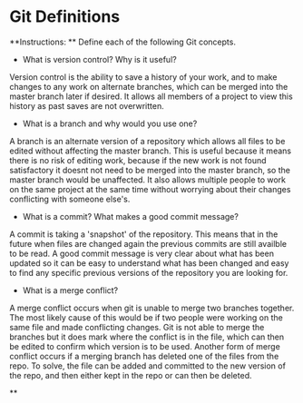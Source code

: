 # Git Definitions

**Instructions: ** Define each of the following Git concepts.

* What is version control?  Why is it useful?

Version control is the ability to save a history of your work, and to make changes to any work on alternate branches, which can be merged into the master branch later if desired. It allows all members of a project to view this history as past saves are not overwritten.

* What is a branch and why would you use one?

A branch is an alternate version of a repository which allows all files to be edited without affecting the master branch. This is useful because it means there is no risk of editing work, because if the new work is not found satisfactory it doesnt not need to be merged into the master branch, so the master branch would be unaffected. It also allows multiple people to work on the same project at the same time without worrying about their changes conflicting with someone else's.

* What is a commit? What makes a good commit message?

A commit is taking a 'snapshot' of the repository. This means that in the future when files are changed again the previous commits are still availble to be read. A good commit message is very clear about what has been updated so it can be easy to understand what has been changed and easy to find any specific previous versions of the repository you are looking for.

* What is a merge conflict?

A merge conflict occurs when git is unable to merge two branches together. The most likely cause of this would be if two people were working on the same file and made conflicting changes. Git is not able to merge the branches but it does mark where the conflict is in the file, which can then be edited to confirm which version is to be used. Another form of merge conflict occurs if a merging branch has deleted one of the files from the repo. To solve, the file can be added and committed to the new version of the repo, and then either kept in the repo or can then be deleted.

**